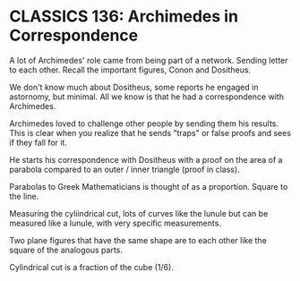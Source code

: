 # CLASSICS 136: Archimedes in Correspondence

A lot of Archimedes' role came from being part of a network. Sending letter to each other. Recall the important figures, Conon and Dositheus.

We don't know much about Dositheus, some reports he engaged in astornomy, but minimal. All we know is that he had a correspondence with Archimedes.

Archimedes loved to challenge other people by sending them his results. This is clear when you realize that he sends "traps" or false proofs and sees if they fall for it.

He starts his correspondence with Dositheus with a proof on the area of a parabola compared to an outer / inner triangle (proof in class).

Parabolas to Greek Mathematicians is thought of as a proportion. Square to the line.

Measuring the cyliindrical cut, lots of curves like the lunule but can be measured like a lunule, with very specific measurements.

Two plane figures that have the same shape are to each other like the square of the analogous parts.

Cylindrical cut is a fraction of the cube (1/6).
